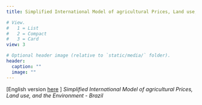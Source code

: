 ```yaml
---
title: Simplified International Model of agricultural Prices, Land use, and the Environment - Brazil

# View.
#   1 = List
#   2 = Compact
#   3 = Card
view: 3

# Optional header image (relative to `static/media/` folder).
header:
  caption: ""
  image: ""
---
```

[English version [here](http://cicerolima.com/SIMPLEBR-eng/) ] *Simplified International Model of agricultural Prices, Land use, and the Environment - Brazil*
